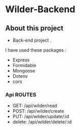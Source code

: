 # Wilder-Backend

## About this project

- Back-end project .

I have used these packages :

- Express
- Formidable
- Mongoose
- Dotenv
- cors

### Api ROUTES

- GET: /api/wilder/read
- POST: /api/wilder/create
- PUT: /api/wilder/update/:id
- delete: /api/wilder/delete/:id
